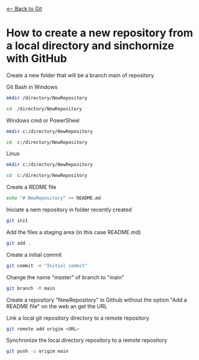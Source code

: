 [<-- Back to Git](https://github.com/mtemporim/Git-And-Github/tree/main/Git)  

# How to create a new repository from a local directory and sinchornize with GitHub  

Create a new folder that will be a branch main of repository  

Git Bash in Windows  
```bash
mkdir /directory/NewRepository
```
```bash
cd  /directory/NewRepository
```

Windows cmd or PowerSheel  
```bash
mkdir c:/directory/NewRepository
```
```bash
cd  c:/directory/NewRepository
```

Linux
```bash
mkdir c:/directory/NewRepository
```
```bash
cd  c:/directory/NewRepository
```

Create a REDME file 
```bash
echo "# NewRepository" >> README.md
```

Iniciate a nem repository in folder recently created
```bash
git init 
```

Add the files a staging area (in this case README.md)
```bash
git add . 
```

Create a initial commit 
```bash
git commit -m "Initial commit" 
```

Change the name "master" of branch to "main" 
```bash
git branch -M main
```

Create a repository "NewRepository" in Github without the option "Add a README file" on the web an get the URL


Link a local git repository directory to a remote repository
```bash
git remote add origim <URL>
```

Synchronize the local directory repository to a remote repository
```bash
git push -u origim main 
``` 
 